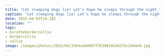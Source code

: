 ```yaml
---
title: "Let sleeping dogs lie! Let's hope he sleeps through the night."
caption: "Let sleeping dogs lie! Let's hope he sleeps through the night."
date: 2015-04-03T14:18Z
location: ""
tags: 
- esrathebordercollie
- bordercollie
- collie
image: /images/photos/2015/04/33b4ce64897f35390191442f5c24d4e0.jpg
---
```

